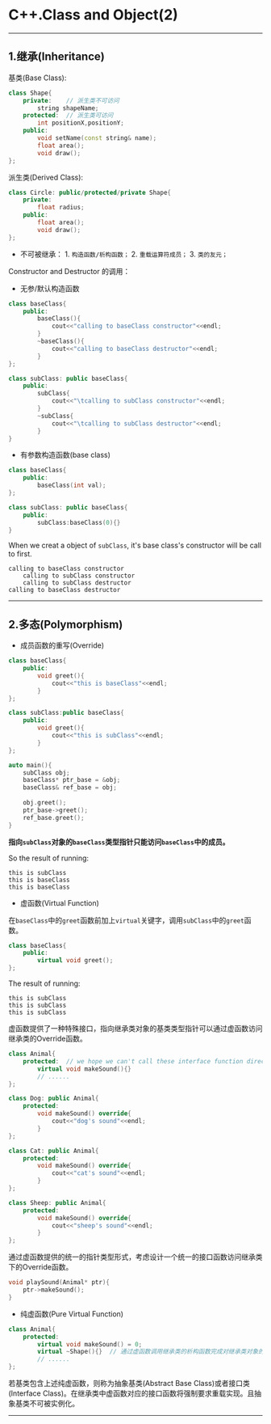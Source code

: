 # **C++.Class and Object(2)**

---

## **1.继承(Inheritance)**

基类(Base Class):

```c++
class Shape{
	private:	// 派生类不可访问
		string shapeName;
	protected:	// 派生类可访问
		int positionX,positionY;
	public:
		void setName(const string& name);
		float area();
		void draw();
};
```

派生类(Derived Class):

```c++
class Circle: public/protected/private Shape{
	private:
    	float radius;
    public:
    	float area();
    	void draw();
};
```

- 不可被继承：
      1. `构造函数/析构函数；`
      2. `重载运算符成员；`
      3. `类的友元；`

Constructor and Destructor 的调用：

- 无参/默认构造函数

```c++
class baseClass{
	public:
		baseClass(){
			cout<<"calling to baseClass constructor"<<endl;
		}
		~baseClass(){
			cout<<"calling to baseClass destructor"<<endl;
		}
};

class subClass: public baseClass{
	public:
		subClass{
			cout<<"\tcalling to subClass constructor"<<endl;
		}
		~subClass{
			cout<<"\tcalling to subClass destructor"<<endl;
		}
}
```

- 有参数构造函数(base class)

```c++
class baseClass{
	public:
		baseClass(int val);
};

class subClass: public baseClass{
	public:
		subClass:baseClass(0){}
}
```

When we creat a object of `subClass`, it's base class's constructor will be call to first.

```
calling to baseClass constructor
	calling to subClass constructor
	calling to subClass destructor
calling to baseClass destructor
```

---

## **2.多态(Polymorphism)**

- 成员函数的重写(Override)

```c++
class baseClass{
	public:
		void greet(){
			cout<<"this is baseClass"<<endl;
		}
};

class subClass:public baseClass{
	public:
		void greet(){
			cout<<"this is subClass"<<endl;
		}
};

auto main(){
	subClass obj;
	baseClass* ptr_base = &obj;
	baseClass& ref_base = obj;
	
	obj.greet();
	ptr_base->greet();
	ref_base.greet();
}
```

**指向`subClass`对象的`baseClass`类型指针只能访问`baseClass`中的成员。**

So the result of running:

```
this is subClass
this is baseClass
this is baseClass
```

- 虚函数(Virtual Function)

在`baseClass`中的`greet`函数前加上`virtual`关键字，调用`subClass`中的`greet`函数。

```c++
class baseClass{
	public:
		virtual void greet();
};
```

The result of running:

```
this is subClass
this is subClass
this is subClass
```

虚函数提供了一种特殊接口，指向继承类对象的基类类型指针可以通过虚函数访问继承类的Override函数。

```c++
class Animal{
  	protected:	// we hope we can't call these interface function directly
    	virtual void makeSound(){}
    	// ......
};

class Dog: public Animal{
    protected:
    	void makeSound() override{
            cout<<"dog's sound"<<endl;
        }
};

class Cat: public Animal{
    protected:
    	void makeSound() override{
            cout<<"cat's sound"<<endl;
        }
};

class Sheep: public Animal{
    protected:
    	void makeSound() override{
            cout<<"sheep's sound"<<endl;
        }
};
```

通过虚函数提供的统一的指针类型形式，考虑设计一个统一的接口函数访问继承类下的Override函数。

```c++
void playSound(Animal* ptr){
    ptr->makeSound();
}
```

- 纯虚函数(Pure Virtual Function)

```c++
class Animal{
  	protected:
    	virtual void makeSound() = 0;
    	virtual ~Shape(){}	// 通过虚函数调用继承类的析构函数完成对继承类对象的虚构。
    	// ......
};
```

若基类包含上述纯虚函数，则称为抽象基类(Abstract Base Class)或者接口类(Interface Class)。在继承类中虚函数对应的接口函数将强制要求重载实现。且抽象基类不可被实例化。

---

